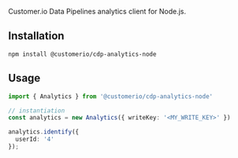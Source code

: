 Customer.io Data Pipelines analytics client for Node.js.

## Installation

```
npm install @customerio/cdp-analytics-node
```

## Usage

```ts
import { Analytics } from '@customerio/cdp-analytics-node'

// instantiation
const analytics = new Analytics({ writeKey: '<MY_WRITE_KEY>' })

analytics.identify({
  userId: '4'
});
```
